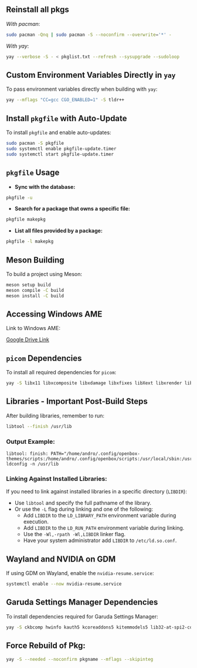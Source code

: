 ## Reinstall all pkgs

*With pacman*:

```bash
sudo pacman -Qnq | sudo pacman -S --noconfirm --overwrite='*' -
```

*With yay*:

```bash
yay --verbose -S - < pkglist.txt --refresh --sysupgrade --sudoloop
```

## Custom Environment Variables Directly in `yay`

To pass environment variables directly when building with `yay`:

```bash
yay --mflags "CC=gcc CGO_ENABLED=1" -S tldr++
```

## Install `pkgfile` with Auto-Update

To install `pkgfile` and enable auto-updates:

```bash
sudo pacman -S pkgfile
sudo systemctl enable pkgfile-update.timer
sudo systemctl start pkgfile-update.timer
```

## `pkgfile` Usage

- **Sync with the database:**

```bash
pkgfile -u
```

- **Search for a package that owns a specific file:**

```bash
pkgfile makepkg
```

- **List all files provided by a package:**

```bash
pkgfile -l makepkg
```

## Meson Building

To build a project using Meson:

```bash
meson setup build
meson compile -C build
meson install -C build
```

## Accessing Windows AME

Link to Windows AME:

[Google Drive Link](https://drive.google.com/file/d/1Wr3njJqB2pFxHJW4UcDUat7Il_w7tWx9/view?usp=sharing)

## `picom` Dependencies

To install all required dependencies for `picom`:

```bash
yay -S libx11 libxcomposite libxdamage libxfixes libXext libxrender libXrandr libXinerama pkg-config make xproto x11proto sh xprop xwininfo x11-utils libpcre libconfig libdrm libGL libdbus asciidoc docbook-xml-dtd libxml-utils libxslt xsltproc xmlto --needed --noconfirm --overwrite="*"
```

## Libraries - Important Post-Build Steps

After building libraries, remember to run:

```bash
libtool --finish /usr/lib
```

### Output Example:

```plaintext
libtool: finish: PATH="/home/andro/.config/openbox-themes/scripts:/home/andro/.config/openbox/scripts:/usr/local/sbin:/usr/local/bin:/usr/bin:/usr/lib/jvm/default/bin:/usr/bin/site_perl:/usr/bin/vendor_perl:/usr/bin/core_perl:/home/andro/.local/bin:/sbin" ldconfig -n /usr/lib
```

### Linking Against Installed Libraries:

If you need to link against installed libraries in a specific directory (`LIBDIR`):

- Use `libtool` and specify the full pathname of the library.
- Or use the `-L` flag during linking and one of the following:
  - Add `LIBDIR` to the `LD_LIBRARY_PATH` environment variable during execution.
  - Add `LIBDIR` to the `LD_RUN_PATH` environment variable during linking.
  - Use the `-Wl,-rpath -Wl,LIBDIR` linker flag.
  - Have your system administrator add `LIBDIR` to `/etc/ld.so.conf`.

## Wayland and NVIDIA on GDM

If using GDM on Wayland, enable the `nvidia-resume.service`:

```bash
systemctl enable --now nvidia-resume.service
```

## Garuda Settings Manager Dependencies

To install dependencies required for Garuda Settings Manager:

```bash
yay -S ckbcomp hwinfo kauth5 kcoreaddons5 kitemmodels5 lib32-at-spi2-core lib32-brotli lib32-bzip2 lib32-cairo lib32-colord lib32-curl lib32-dbus lib32-e2fsprogs lib32-expat lib32-fontconfig lib32-freeglut lib32-freetype2 lib32-fribidi lib32-gcc-libs lib32-gdk-pixbuf2 lib32-glew lib32-glib2 lib32-glibc lib32-glu lib32-gmp lib32-gnutls lib32-gtk3 lib32-harfbuzz lib32-icu lib32-keyutils lib32-krb5 lib32-lcms2 lib32-libcap lib32-libcups lib32-libdatrie lib32-libdecor lib32-libdrm lib32-libelf lib32-libepoxy lib32-libffi lib32-libgcrypt lib32-libglvnd lib32-libgpg-error lib32-libice lib32-libidn2 lib32-libjpeg-turbo lib32-libldap lib32-libnghttp2 lib32-libnghttp3 lib32-libnsl lib32-libpciaccess lib32-libpng lib32-libpsl lib32-librsvg lib32-libsm lib32-libssh2 lib32-libtasn1 lib32-libthai lib32-libtiff lib32-libtirpc lib32-libunistring lib32-libx11 lib32-libxau lib32-libxcb lib32-libxcomposite lib32-libxcrypt lib32-libxcursor lib32-libxdamage lib32-libxdmcp lib32-libxext lib32-libxfixes lib32-libxft lib32-libxi lib32-libxinerama lib32-libxkbcommon lib32-libxkbcommon-x11 lib32-libxml2 lib32-libxmu lib32-libxrandr lib32-libxrender lib32-libxshmfence lib32-libxt lib32-libxtst lib32-libxxf86vm lib32-llvm-libs lib32-lm_sensors lib32-mesa lib32-mesa-demos lib32-ncurses lib32-nettle lib32-ocl-icd lib32-openssl lib32-p11-kit lib32-pam lib32-pango lib32-pcre2 lib32-pixman lib32-systemd lib32-util-linux lib32-vulkan-icd-loader lib32-wayland lib32-xz lib32-zlib lib32-zstd libva-utils libx86emu mesa-demos mhwd-amdgpu mhwd-ati mhwd-db-garuda mhwd-garuda mhwd-nvidia mhwd-nvidia-390xx mhwd-nvidia-470xx perl-xml-parser perl-xml-writer polkit-qt5 vdpauinfo vulkan-tools garuda-settings-manager find-the-command-git kernel-modules-hook noto-color-emoji-fontconfig nss-mdns systemd-oomd-defaults update-grub --needed
```

## Force Rebuild of Pkg:

```bash
yay -S --needed --noconfirm pkgname --mflags --skipinteg
```
